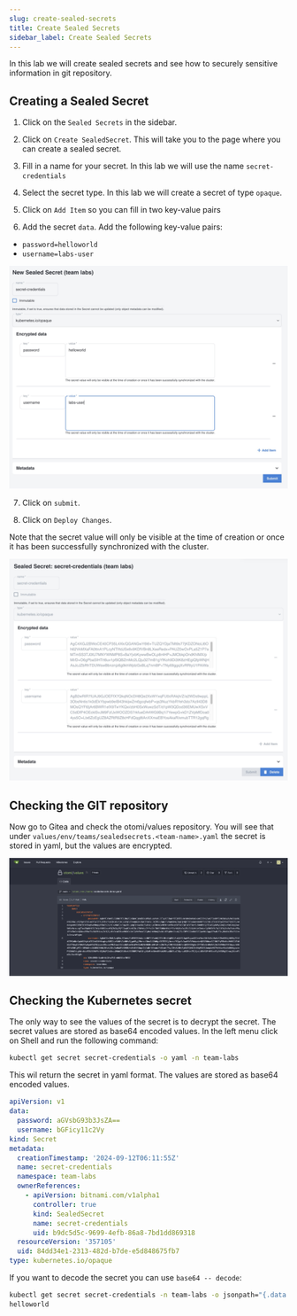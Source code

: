 ```yaml
---
slug: create-sealed-secrets
title: Create Sealed Secrets
sidebar_label: Create Sealed Secrets
---
```


In this lab we will create sealed secrets and see how to securely sensitive information in git repository.

## Creating a Sealed Secret

1. Click on the `Sealed Secrets` in the sidebar.

2. Click on `Create SealedSecret`. This will take you to the page where you can create a sealed secret.

3. Fill in a name for your secret. In this lab we will use the name `secret-credentials`

4. Select the secret type. In this lab we will create a secret of type `opaque`.

5. Click on `Add Item` so you can fill in two key-value pairs

6. Add the secret `data`. Add the following key-value pairs:

- `password=helloworld`
- `username=labs-user`

![Create sealed secret](../../img/create-sealed-secrets.png)

7. Click on `submit`.

8. Click on `Deploy Changes`.

Note that the secret value will only be visible at the time of creation or once it has been successfully synchronized with the cluster.

![Created sealed secret](../../img/created-sealed-secrets.png)

## Checking the GIT repository

Now go to Gitea and check the otomi/values repository. You will see that under `values/env/teams/sealedsecrets.<team-name>.yaml` the secret is stored in yaml, but the values are encrypted.

![Repository sealed secret](../../img/repository-sealed-secrets.png)

## Checking the Kubernetes secret

The only way to see the values of the secret is to decrypt the secret. The secret values are stored as base64 encoded values. In the left menu click on Shell and run the following command:

```bash
kubectl get secret secret-credentials -o yaml -n team-labs
```

This wil return the secret in yaml format. The values are stored as base64 encoded values.

```yaml
apiVersion: v1
data:
  password: aGVsbG93b3JsZA==
  username: bGFicy11c2Vy
kind: Secret
metadata:
  creationTimestamp: '2024-09-12T06:11:55Z'
  name: secret-credentials
  namespace: team-labs
  ownerReferences:
    - apiVersion: bitnami.com/v1alpha1
      controller: true
      kind: SealedSecret
      name: secret-credentials
      uid: b9dc5d5c-9699-4efb-86a8-7bd1dd869318
  resourceVersion: '357105'
  uid: 84dd34e1-2313-482d-b7de-e5d848675fb7
type: kubernetes.io/opaque
```

If you want to decode the secret you can use `base64 -- decode`:

```bash
kubectl get secret secret-credentials -n team-labs -o jsonpath="{.data.password}" | base64 --decode
helloworld
```
